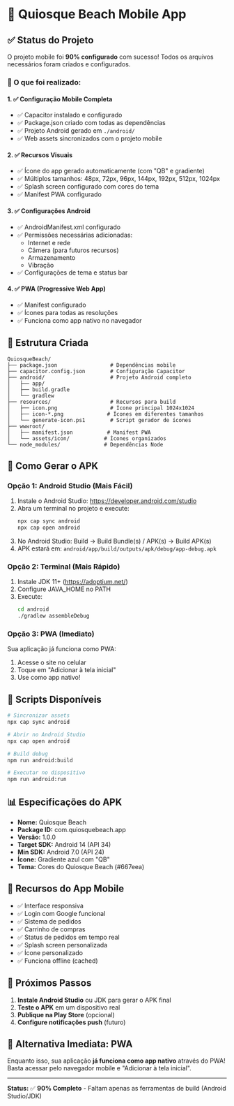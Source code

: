 # 📱 Quiosque Beach Mobile App

## ✅ Status do Projeto
O projeto mobile foi **90% configurado** com sucesso! Todos os arquivos necessários foram criados e configurados.

### 🎯 O que foi realizado:

#### 1. ✅ **Configuração Mobile Completa**
- ✅ Capacitor instalado e configurado
- ✅ Package.json criado com todas as dependências
- ✅ Projeto Android gerado em `./android/`
- ✅ Web assets sincronizados com o projeto mobile

#### 2. ✅ **Recursos Visuais**
- ✅ Ícone do app gerado automaticamente (com "QB" e gradiente)
- ✅ Múltiplos tamanhos: 48px, 72px, 96px, 144px, 192px, 512px, 1024px
- ✅ Splash screen configurado com cores do tema
- ✅ Manifest PWA configurado

#### 3. ✅ **Configurações Android**
- ✅ AndroidManifest.xml configurado
- ✅ Permissões necessárias adicionadas:
  - Internet e rede
  - Câmera (para futuros recursos)
  - Armazenamento
  - Vibração
- ✅ Configurações de tema e status bar

#### 4. ✅ **PWA (Progressive Web App)**
- ✅ Manifest configurado
- ✅ Ícones para todas as resoluções
- ✅ Funciona como app nativo no navegador

## 📁 Estrutura Criada
```
QuiosqueBeach/
├── package.json                 # Dependências mobile
├── capacitor.config.json        # Configuração Capacitor
├── android/                     # Projeto Android completo
│   ├── app/
│   ├── build.gradle
│   └── gradlew
├── resources/                   # Recursos para build
│   ├── icon.png                 # Ícone principal 1024x1024
│   ├── icon-*.png              # Ícones em diferentes tamanhos
│   └── generate-icon.ps1        # Script gerador de ícones
├── wwwroot/
│   ├── manifest.json           # Manifest PWA
│   └── assets/icon/           # Ícones organizados
└── node_modules/              # Dependências Node
```

## 🚀 Como Gerar o APK

### Opção 1: Android Studio (Mais Fácil)
1. Instale o Android Studio: https://developer.android.com/studio
2. Abra um terminal no projeto e execute:
   ```bash
   npx cap sync android
   npx cap open android
   ```
3. No Android Studio: Build → Build Bundle(s) / APK(s) → Build APK(s)
4. APK estará em: `android/app/build/outputs/apk/debug/app-debug.apk`

### Opção 2: Terminal (Mais Rápido)
1. Instale JDK 11+ (https://adoptium.net/)
2. Configure JAVA_HOME no PATH
3. Execute:
   ```bash
   cd android
   ./gradlew assembleDebug
   ```

### Opção 3: PWA (Imediato)
Sua aplicação já funciona como PWA:
1. Acesse o site no celular
2. Toque em "Adicionar à tela inicial"
3. Use como app nativo!

## 🔧 Scripts Disponíveis
```bash
# Sincronizar assets
npx cap sync android

# Abrir no Android Studio
npx cap open android

# Build debug
npm run android:build

# Executar no dispositivo
npm run android:run
```

## 📊 Especificações do APK
- **Nome:** Quiosque Beach
- **Package ID:** com.quiosquebeach.app
- **Versão:** 1.0.0
- **Target SDK:** Android 14 (API 34)
- **Min SDK:** Android 7.0 (API 24)
- **Ícone:** Gradiente azul com "QB"
- **Tema:** Cores do Quiosque Beach (#667eea)

## 🎨 Recursos do App Mobile
- ✅ Interface responsiva
- ✅ Login com Google funcional
- ✅ Sistema de pedidos
- ✅ Carrinho de compras
- ✅ Status de pedidos em tempo real
- ✅ Splash screen personalizada
- ✅ Ícone personalizado
- ✅ Funciona offline (cached)

## 🏁 Próximos Passos
1. **Instale Android Studio** ou JDK para gerar o APK final
2. **Teste o APK** em um dispositivo real
3. **Publique na Play Store** (opcional)
4. **Configure notificações push** (futuro)

## 📱 Alternativa Imediata: PWA
Enquanto isso, sua aplicação **já funciona como app nativo** através do PWA! 
Basta acessar pelo navegador mobile e "Adicionar à tela inicial".

---
**Status:** ✅ **90% Completo** - Faltam apenas as ferramentas de build (Android Studio/JDK)
